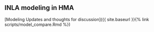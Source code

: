 ## INLA modeling in HMA

[Modeling Updates and thoughts for discussion]({{ site.baseurl }}{% link scripts/model_compare.Rmd %})
